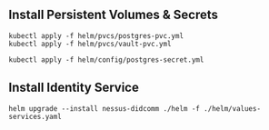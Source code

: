 
## Install Persistent Volumes & Secrets

```
kubectl apply -f helm/pvcs/postgres-pvc.yml
kubectl apply -f helm/pvcs/vault-pvc.yml

kubectl apply -f helm/config/postgres-secret.yml
```

## Install Identity Service

```
helm upgrade --install nessus-didcomm ./helm -f ./helm/values-services.yaml
```
